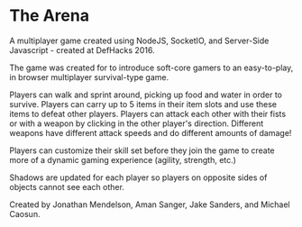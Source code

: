 # The Arena

A multiplayer game created using NodeJS, SocketIO, and Server-Side Javascript - created at DefHacks 2016.

The game was created for to introduce soft-core gamers to an easy-to-play, in browser multiplayer survival-type game.

Players can walk and sprint around, picking up food and water in order to survive. Players can carry up to 5 items in their item slots and use these items to defeat other players. Players can attack each other with their fists or with a weapon by clicking in the other player's direction. Different weapons have different attack speeds and do different amounts of damage!

Players can customize their skill set before they join the game to create more of a dynamic gaming experience (agility, strength, etc.)

Shadows are updated for each player so players on opposite sides of objects cannot see each other.

Created by Jonathan Mendelson, Aman Sanger, Jake Sanders, and Michael Caosun.
